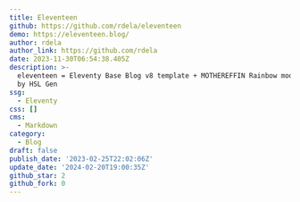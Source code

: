 ```yaml
---
title: Eleventeen
github: https://github.com/rdela/eleventeen
demo: https://eleventeen.blog/
author: rdela
author_link: https://github.com/rdela
date: 2023-11-30T06:54:38.405Z
description: >-
  eleventeen = Eleventy Base Blog v8 template + MOTHEREFFIN Rainbow mode powered
  by HSL Gen
ssg:
  - Eleventy
css: []
cms:
  - Markdown
category:
  - Blog
draft: false
publish_date: '2023-02-25T22:02:06Z'
update_date: '2024-02-20T19:00:35Z'
github_star: 2
github_fork: 0
---
```

